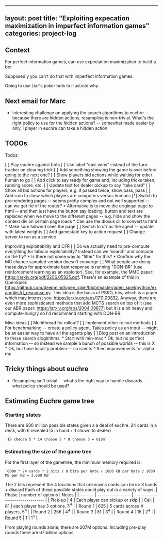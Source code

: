 
---
layout: post
title:  "Exploiting expecation maximization in imperfect information games"
categories: project-log
---

## Context

For perfect information games, can use expectation maximization to build a bot

Supposedly you can't do that with imperfect information games.

Going to use Liar's poker bots to illustrate why.

## Next email for Marc
* Interesting challenge on applying the search algorithms to euchre -- because there are hidden actions, resampling is non-trivial. What's the right policy to use for the hidden actions? -- somewhat made easier by only 1 player in euchre can take a hidden action

## TODOs

Todos:

[ ] Play euchre against bots
    [ ] Use label "east wins" instead of the turn tracker on clearing trick
    [ ] Add something showing the game is over before going to the next one?
    [ ] Show players bid actions while waiting for other human to go
    [ ] Add click to say ready for game end, including tricks taken, running score, etc.
    [ ] Update text for dealer pickup to say "take card"
    [ ] Show all bid actions for players, e.g. if passed twice, show pass, pass
    [ ] Add icon to show which players are computers versus humans
    [*] Switch to pre-rendering pages -- seems pretty complex and not well supported -- can we get rid of the router?
        * Alternative is to move the origingal page to html -- and then just have the button say loading, button and text are replaced when we move to the different pages -- e.g. hide and show the context div on certain page loads
        * Can use the dioxus cli to convert to html
        * Make sure tailwind sees the page
    [ ] Switch to cfr as the agent -- update with latest weights
    [ ] Add gamestate key to action request
    [ ] Change server to run as a service



Improving exploitability and CFR
[ ] Do we actually need to pre-compute everything for tabular exploitability? Instead can we 'search' and compute on the fly?
    * Is there not some way to "filter" for this?
    * Confirm why the MC chance sampled version doesn't converge
[ ] What people are doing these days for approximate best response is running "DQN-BR" (use reinforcement learning as an exploiter). See, for example, the MMD paper: https://arxiv.org/pdf/2206.05825.pdf. There's an example of this in OpenSpiel:  https://github.com/deepmind/open_spiel/blob/master/open_spiel/python/examples/rl_response.py. This idea is the basis of PSRO, btw, which is a paper which may interest you: https://arxiv.org/abs/1711.00832. Anyway, there are even more sophisticated methods that add MCTS search on top of it (see our ABR paper: https://arxiv.org/abs/2004.09677) but it is a bit heavy and compute-hungry so I'd recommend starting with DQN-BR.



Misc ideas
[ ] Multithread for rollout?
[ ] Implement other rollout methods
[ ] For benchmarking -- create a policy agent. Takes policy as an input -- might be an easier way to have all the agents play
[ ] Blog post on an introduction to these search alogirithms:
    * Start with min-max
    * Ok, but no perfect information -- so instead we sample a bunch of possible worlds -- this is X
    * Ok, but have locality problem -- so ismcts
    * then improvements for alpha mu

## Tricky things about euchre

* Resampling isn't trivial -- what's the right way to handle discards -- what policy should be used?

## Estimating Euchre game tree

### Starting states

There are 600 million possible states given a a deal of euchre.
24 cards in a deck, with 6 revealed (5 in hand + 1 shown to dealer)

    `18 choose 5 * 14 choose 5 * 8 choose 5 = 618m`

### Estimating the size of the game tree

For the first layer of the gametree, the minimum memory required is:

    `600m * 24 cards * 2 bits / 8 bits per byte / 1000 kB per byte / 1000 MB per kB = 3,600 MB`
The 2 bits represent the 4 locations that unknowns cards can be in: 3 hands + discard
Each of these possible states could play out in a variety of ways.
| Phase   | number of options | Notes                            |
| ------- | ----------------- | -------------------------------- |
| Pick-up | 4                 | Each player can pickup or skip   |
| Call    | 81                | each player has 3 options, $3^4$ |
| Round 1 | 625               | 5 cards across 4 players, $5^4$  |
| Round 2 | 256               | $4^4$                            |
| Round 3 | 81                | $3^4$                            |
| Round 4 | 16                | $2^4$                            |
| Round 5 | 1                 | $1^4$                            |

From playing rounds alone, there are 207M options. Including pre-play rounds there are 67 billion options.

